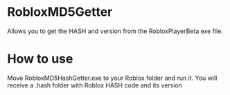 # RobloxMD5Getter
Allows you to get the HASH and version from the RobloxPlayerBeta exe file.

# How to use
Move RobloxMD5HashGetter.exe to your Roblox folder and run it. You will receive a .hash folder with Roblox HASH code and its version
